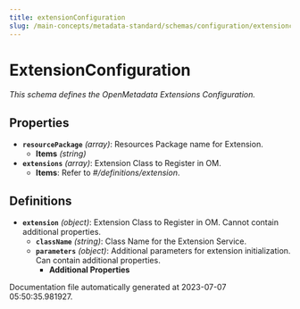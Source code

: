 ```yaml
---
title: extensionConfiguration
slug: /main-concepts/metadata-standard/schemas/configuration/extensionconfiguration
---
```


# ExtensionConfiguration

*This schema defines the OpenMetadata Extensions Configuration.*

## Properties

- **`resourcePackage`** *(array)*: Resources Package name for Extension.
  - **Items** *(string)*
- **`extensions`** *(array)*: Extension Class to Register in OM.
  - **Items**: Refer to *#/definitions/extension*.
## Definitions

- **`extension`** *(object)*: Extension Class to Register in OM. Cannot contain additional properties.
  - **`className`** *(string)*: Class Name for the Extension Service.
  - **`parameters`** *(object)*: Additional parameters for extension initialization. Can contain additional properties.
    - **Additional Properties**


Documentation file automatically generated at 2023-07-07 05:50:35.981927.
